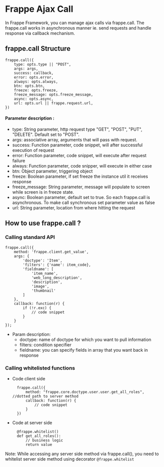 <!-- add-breadcrumbs -->
# Frappe Ajax Call

In Frappe Framework, you can manage ajax calls via frappe.call. The frappe.call works in asynchronous manner ie. send requests and handle response via callback mechanism.

## frappe.call Structure

	frappe.call({
		type: opts.type || "POST",
		args: args,
		success: callback,
		error: opts.error,
		always: opts.always,
		btn: opts.btn,
		freeze: opts.freeze,
		freeze_message: opts.freeze_message,
		async: opts.async,
		url: opts.url || frappe.request.url,
	})

#### Parameter description :
- type: String parameter, http request type "GET", "POST", "PUT", "DELETE". Default set to "POST".
- args: associative array, arguments that will pass with request.
- success: Function parameter, code snippet, will after successful execution of request
- error: Function parameter, code snippet, will execute after request failure
- always: Function parameter, code snipper, will execute in either case
- btn: Object parameter, triggering object
- freeze: Boolean parameter, if set freeze the instance util it receives response
- freeze_message: String parameter, message will populate to screen while screen is in freeze state.
- async: Boolean parameter, default set to true. So each frappe.call is asynchronous. To make call synchronous set parameter value as false
- url: String parameter, location from where hitting the request


## How to use frappe.call ?

### Calling standard API
	frappe.call({
		method: 'frappe.client.get_value',
		args: {
			'doctype': 'Item',
			'filters': {'name': item_code},
			'fieldname': [
				'item_name',
				'web_long_description',
				'description',
				'image',
				'thumbnail'
			]
		},
		callback: function(r) {
			if (!r.exc) {
				// code snippet
			}
		}
	});
	
- Param description:
	- doctype: name of doctype for which you want to pull information
	- filters: condition specifier
	- fieldname: you can specify fields in array that you want back in response

### Calling whitelisted functions
- Code client side

		frappe.call({
			method: "frappe.core.doctype.user.user.get_all_roles", //dotted path to server method
			callback: function(r) {
				// code snippet
			}
		})

- Code at server side

		@frappe.whitelist()
		def get_all_roles():
			// business logic
			return value

Note: While accessing any server side method via frappe.call(), you need to whitelist server side method using decorator `@frappe.whitelist`
